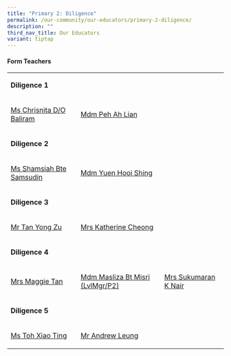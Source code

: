 ```yaml
---
title: "Primary 2: Diligence"
permalink: /our-community/our-educators/primary-2-diligence/
description: ""
third_nav_title: Our Educators
variant: tiptap
---
```

<h4>Form Teachers</h4>
<table style="minWidth: 75px">
<colgroup>
<col>
<col>
<col>
</colgroup>
<tbody>
<tr>
<td rowspan="1" colspan="3">
<p><strong>Diligence 1</strong>
</p>
</td>
</tr>
<tr>
<td rowspan="1" colspan="1">
<p><a href="chrisnita_baliram@moe.edu.sg" rel="noopener nofollow" target="_blank">Ms Chrisnita D/O Baliram</a>
</p>
</td>
<td rowspan="1" colspan="1">
<p><a href="peh_ah_lian@moe.edu.sg" rel="noopener nofollow" target="_blank">Mdm Peh Ah Lian</a>
</p>
</td>
<td rowspan="1" colspan="1">
<p></p>
</td>
</tr>
<tr>
<td rowspan="1" colspan="3">
<p><strong>Diligence 2</strong>
</p>
</td>
</tr>
<tr>
<td rowspan="1" colspan="1">
<p><a href="shamsiah_samsudin@moe.edu.sg" rel="noopener nofollow" target="_blank">Ms Shamsiah Bte Samsudin</a>
</p>
</td>
<td rowspan="1" colspan="1">
<p><a href="yuen_hooi_shing@smoe.edu.sg" rel="noopener nofollow" target="_blank">Mdm Yuen Hooi Shing</a>
</p>
</td>
<td rowspan="1" colspan="1">
<p></p>
</td>
</tr>
<tr>
<td rowspan="1" colspan="3">
<p><strong>Diligence 3</strong>
</p>
</td>
</tr>
<tr>
<td rowspan="1" colspan="1">
<p><a href="tan_yong_zu@schools.gov.sg" rel="noopener nofollow" target="_blank">Mr Tan Yong Zu</a>
</p>
</td>
<td rowspan="1" colspan="1">
<p><a href="katherine_cheong@moe.edu.sg" rel="noopener nofollow" target="_blank">Mrs Katherine Cheong</a>
</p>
</td>
<td rowspan="1" colspan="1">
<p></p>
</td>
</tr>
<tr>
<td rowspan="1" colspan="3">
<p><strong>Diligence 4</strong>
</p>
</td>
</tr>
<tr>
<td rowspan="1" colspan="1">
<p><a href="tan_maggie@moe.edu.sg" rel="noopener nofollow" target="_blank">Mrs Maggie Tan</a>
</p>
</td>
<td rowspan="1" colspan="1">
<p><a href="masliza_bt_misri@moe.edu.sg" rel="noopener nofollow" target="_blank">Mdm Masliza Bt Misri (LvlMgr/P2)</a>
</p>
</td>
<td rowspan="1" colspan="1">
<p><a href="sukumaran_k_nair@moe.edu.sg" rel="noopener nofollow" target="_blank">Mrs Sukumaran K Nair</a>
</p>
</td>
</tr>
<tr>
<td rowspan="1" colspan="3">
<p><strong>Diligence 5</strong>
</p>
</td>
</tr>
<tr>
<td rowspan="1" colspan="1">
<p><a href="toh_xiao_ting@moe.edu.sg" rel="noopener nofollow" target="_blank">Ms Toh Xiao Ting</a>
</p>
</td>
<td rowspan="1" colspan="1">
<p><a href="andrew_leung_yat_fai@moe.edu.sg" rel="noopener nofollow" target="_blank">Mr Andrew Leung</a>
</p>
</td>
<td rowspan="1" colspan="1">
<p></p>
</td>
</tr>
</tbody>
</table>
<p></p>